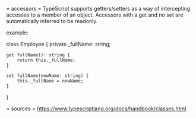 = accessors =
TypeScript supports getters/setters as a way of intercepting accesses to a member of an object.
Accessors with a get and no set are automatically inferred to be readonly.

example:

class Employee {
    private _fullName: string;

    get fullName(): string {
        return this._fullName;
    }

    set fullName(newName: string) {
        this._fullName = newName;
    }
}


= sources =
https://www.typescriptlang.org/docs/handbook/classes.html
